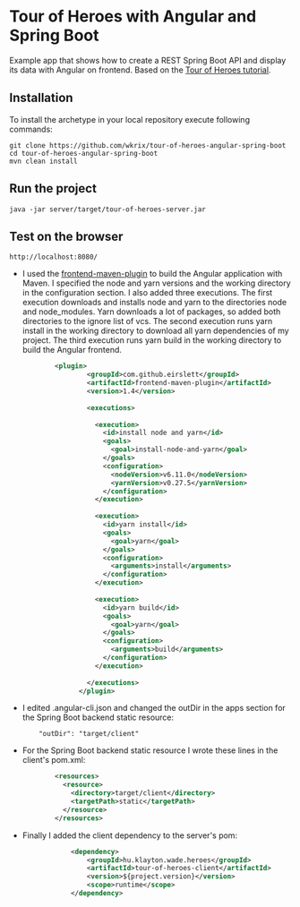 # Tour of Heroes with Angular and Spring Boot

Example app that shows how to create a REST Spring Boot API and display its data with Angular on frontend.
Based on the [Tour of Heroes tutorial](https://angular.io/tutorial).

Installation
------------

To install the archetype in your local repository execute following commands:


    git clone https://github.com/wkrix/tour-of-heroes-angular-spring-boot
    cd tour-of-heroes-angular-spring-boot
    mvn clean install


Run the project
----------------

	java -jar server/target/tour-of-heroes-server.jar

	
Test on the browser
-------------------

    http://localhost:8080/




* I used the [frontend-maven-plugin](https://github.com/eirslett/frontend-maven-plugin) to build the Angular application with Maven.
I specified the node and yarn versions and the working directory in the configuration section. I also added three executions. The first execution downloads and installs node and yarn to the directories node and node_modules. Yarn downloads a lot of packages, so added both directories to the ignore list of vcs. The second execution runs yarn install in the working directory to download all yarn dependencies of my project. The third execution runs yarn build in the working directory to build the Angular frontend.
    ```xml
            <plugin>
                    <groupId>com.github.eirslett</groupId>
                    <artifactId>frontend-maven-plugin</artifactId>
                    <version>1.4</version>
            
                    <executions>
            
                      <execution>
                        <id>install node and yarn</id>
                        <goals>
                          <goal>install-node-and-yarn</goal>
                        </goals>
                        <configuration>
                          <nodeVersion>v6.11.0</nodeVersion>
                          <yarnVersion>v0.27.5</yarnVersion>
                        </configuration>
                      </execution>
            
                      <execution>
                        <id>yarn install</id>
                        <goals>
                          <goal>yarn</goal>
                        </goals>
                        <configuration>
                          <arguments>install</arguments>
                        </configuration>
                      </execution>
            
                      <execution>
                        <id>yarn build</id>
                        <goals>
                          <goal>yarn</goal>
                        </goals>
                        <configuration>
                          <arguments>build</arguments>
                        </configuration>
                      </execution>
            
                    </executions>
                  </plugin>
    ```


* I edited .angular-cli.json and changed the outDir in the apps section for the Spring Boot backend static resource:
    ```
        "outDir": "target/client"
    ```

* For the Spring Boot backend static resource I wrote these lines in the client's pom.xml:
    ```xml
            <resources>
              <resource>
                <directory>target/client</directory>
                <targetPath>static</targetPath>
              </resource>
            </resources>
    ```
    
* Finally I added the client dependency to the server's pom:
    ```xml
                <dependency>
                    <groupId>hu.klayton.wade.heroes</groupId>
                    <artifactId>tour-of-heroes-client</artifactId>
                    <version>${project.version}</version>
                    <scope>runtime</scope>
                </dependency>
    ```

